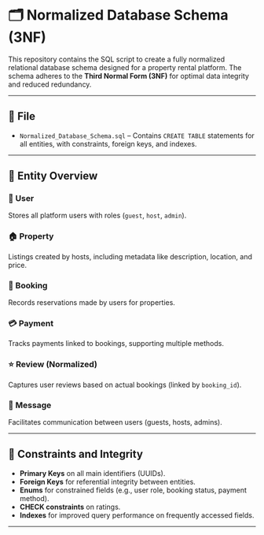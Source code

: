 
# 🗂️ Normalized Database Schema (3NF)

This repository contains the SQL script to create a fully normalized relational database schema designed for a property rental platform. The schema adheres to the **Third Normal Form (3NF)** for optimal data integrity and reduced redundancy.

---

## 📄 File

- `Normalized_Database_Schema.sql` – Contains `CREATE TABLE` statements for all entities, with constraints, foreign keys, and indexes.

---

## 🧱 Entity Overview

### 👤 User
Stores all platform users with roles (`guest`, `host`, `admin`).

### 🏠 Property
Listings created by hosts, including metadata like description, location, and price.

### 📅 Booking
Records reservations made by users for properties.

### 💳 Payment
Tracks payments linked to bookings, supporting multiple methods.

### ⭐ Review (Normalized)
Captures user reviews based on actual bookings (linked by `booking_id`).

### 💬 Message
Facilitates communication between users (guests, hosts, admins).

---

## 🔐 Constraints and Integrity

- **Primary Keys** on all main identifiers (UUIDs).
- **Foreign Keys** for referential integrity between entities.
- **Enums** for constrained fields (e.g., user role, booking status, payment method).
- **CHECK constraints** on ratings.
- **Indexes** for improved query performance on frequently accessed fields.

---


